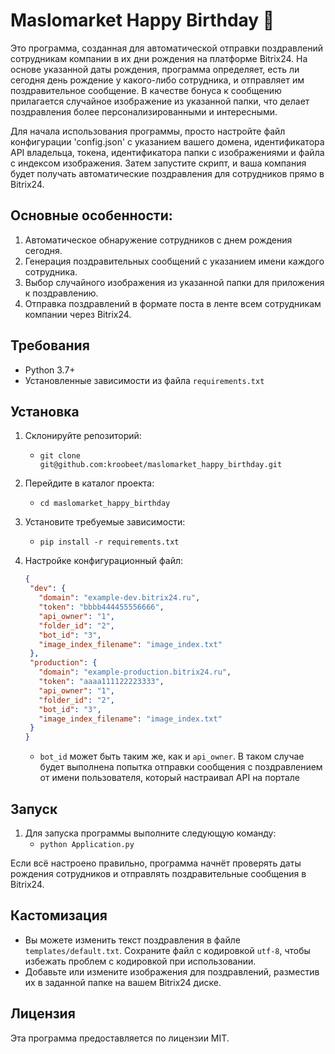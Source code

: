# Maslomarket Happy Birthday 🎂
Это программа, созданная для автоматической отправки поздравлений сотрудникам компании в их дни рождения на платформе Bitrix24. На основе указанной даты рождения, программа определяет, есть ли сегодня день рождение у какого-либо сотрудника, и отправляет им поздравительное сообщение. В качестве бонуса к сообщению прилагается случайное изображение из указанной папки, что делает поздравления более персонализированными и интересными.

Для начала использования программы, просто настройте файл конфигурации 'config.json' с указанием вашего домена, идентификатора API владельца, токена, идентификатора папки с изображениями и файла с индексом изображения. Затем запустите скрипт, и ваша компания будет получать автоматические поздравления для сотрудников прямо в Bitrix24.

## Основные особенности:

1. Автоматическое обнаружение сотрудников с днем рождения сегодня.
2. Генерация поздравительных сообщений с указанием имени каждого сотрудника.
3. Выбор случайного изображения из указанной папки для приложения к поздравлению.
4. Отправка поздравлений в формате поста в ленте всем сотрудникам компании через Bitrix24.

## Требования

- Python 3.7+
- Установленные зависимости из файла `requirements.txt`

## Установка

1. Склонируйте репозиторий:
   - `git clone git@github.com:kroobeet/maslomarket_happy_birthday.git`

2. Перейдите в каталог проекта:
   - `cd maslomarket_happy_birthday`

3. Установите требуемые зависимости:
   - `pip install -r requirements.txt`

4. Настройке конфигурационный файл:
   ```json
   {
    "dev": {
      "domain": "example-dev.bitrix24.ru",
      "token": "bbbb444455556666",
      "api_owner": "1",
      "folder_id": "2",
      "bot_id": "3",
      "image_index_filename": "image_index.txt"
    },
    "production": {
      "domain": "example-production.bitrix24.ru",
      "token": "aaaa111122223333",
      "api_owner": "1",
      "folder_id": "2",
      "bot_id": "3",
      "image_index_filename": "image_index.txt"
    }
   }
   ```
   - `bot_id` может быть таким же, как и `api_owner`. В таком случае будет выполнена попытка отправки сообщения с поздравлением от имени пользователя, который настраивал API на портале
   
## Запуск

1. Для запуска программы выполните следующую команду:
   - `python Application.py`

Если всё настроено правильно, программа начнёт проверять даты рождения сотрудников и отправлять поздравительные сообщения в Bitrix24.

## Кастомизация
- Вы можете изменить текст поздравления в файле `templates/default.txt`. Сохраните файл с кодировкой `utf-8`, чтобы избежать проблем с кодировкой при использовании.
- Добавьте или измените изображения для поздравлений, разместив их в заданной папке на вашем Bitrix24 диске.

## Лицензия
Эта программа предоставляется по лицензии MIT.
